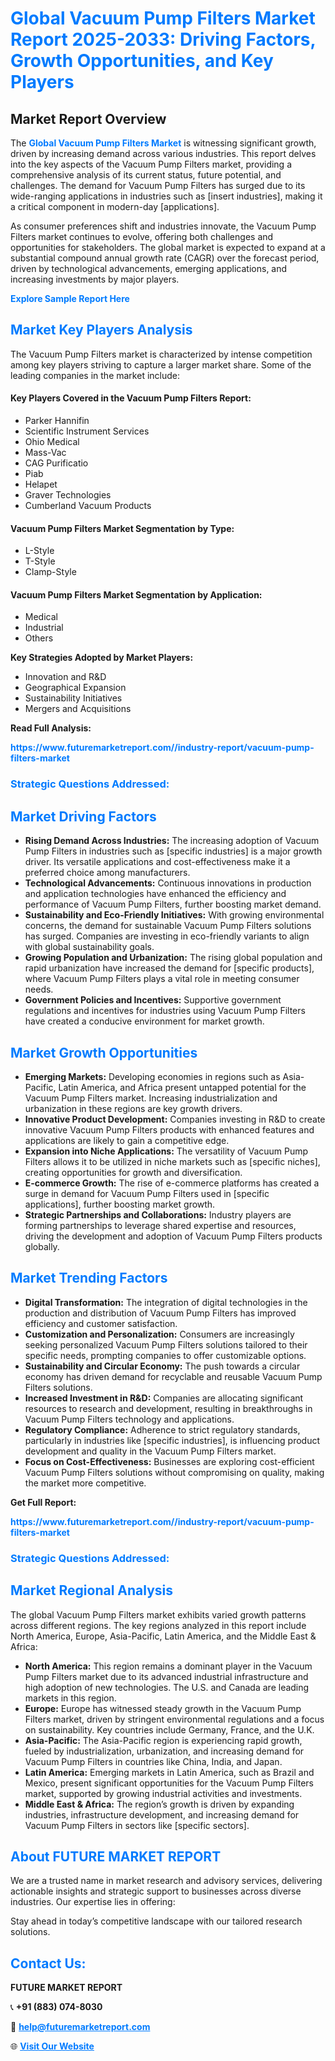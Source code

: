 <h1 style="color: #007BFF;">Global Vacuum Pump Filters Market Report 2025-2033: Driving Factors, Growth Opportunities, and Key Players</h1>

<section id="overview">
<h2>Market Report Overview</h2>
<p>The <a href="https://www.futuremarketreport.com//industry-report/vacuum-pump-filters-market" style="color: #007BFF; text-decoration: none;"><strong>Global Vacuum Pump Filters Market</strong></a> is witnessing significant growth, driven by increasing demand across various industries. This report delves into the key aspects of the Vacuum Pump Filters market, providing a comprehensive analysis of its current status, future potential, and challenges. The demand for Vacuum Pump Filters has surged due to its wide-ranging applications in industries such as [insert industries], making it a critical component in modern-day [applications].</p>
<p>As consumer preferences shift and industries innovate, the Vacuum Pump Filters market continues to evolve, offering both challenges and opportunities for stakeholders. The global market is expected to expand at a substantial compound annual growth rate (CAGR) over the forecast period, driven by technological advancements, emerging applications, and increasing investments by major players.</p>
</section>

<section id="overview">
<p><a href="https://www.futuremarketreport.com//request-sample/reportId=83286" style="color: #007BFF; text-decoration: none;"><strong>Explore Sample Report Here</strong></a></p>
</section>

<section id="key-players">
<h2 style="color: #007BFF;">Market Key Players Analysis</h2>
<p>The Vacuum Pump Filters market is characterized by intense competition among key players striving to capture a larger market share. Some of the leading companies in the market include:</p>
<h4>Key Players Covered in the Vacuum Pump Filters Report:</h4>
<ul><li>Parker Hannifin</li><li>Scientific Instrument Services</li><li>Ohio Medical</li><li>Mass-Vac</li><li>CAG Purificatio</li><li>Piab</li><li>Helapet</li><li>Graver Technologies</li><li>Cumberland Vacuum Products</li></ul>
<h4>Vacuum Pump Filters Market Segmentation by Type:</h4>
<ul><li>L-Style</li><li>T-Style</li><li>Clamp-Style</li></ul>

<h4>Vacuum Pump Filters Market Segmentation by Application:</h4>
<ul><li>Medical</li><li>Industrial</li><li>Others</li></ul>
<p><strong>Key Strategies Adopted by Market Players:</strong></p>
<ul>
<li>Innovation and R&D</li>
<li>Geographical Expansion</li>
<li>Sustainability Initiatives</li>
<li>Mergers and Acquisitions</li>
</ul>
</section>

<section>
<p><strong>Read Full Analysis: </strong></p><a href="https://www.futuremarketreport.com//industry-report/vacuum-pump-filters-market" style="color: #007BFF; text-decoration: none;"><strong>https://www.futuremarketreport.com//industry-report/vacuum-pump-filters-market</strong></a>
<h3 style="color: #007BFF;">Strategic Questions Addressed:</h3>
</section>

<section id="driving-factors">
<h2 style="color: #007BFF;">Market Driving Factors</h2>
<ul>
<li><strong>Rising Demand Across Industries:</strong> The increasing adoption of Vacuum Pump Filters in industries such as [specific industries] is a major growth driver. Its versatile applications and cost-effectiveness make it a preferred choice among manufacturers.</li>
<li><strong>Technological Advancements:</strong> Continuous innovations in production and application technologies have enhanced the efficiency and performance of Vacuum Pump Filters, further boosting market demand.</li>
<li><strong>Sustainability and Eco-Friendly Initiatives:</strong> With growing environmental concerns, the demand for sustainable Vacuum Pump Filters solutions has surged. Companies are investing in eco-friendly variants to align with global sustainability goals.</li>
<li><strong>Growing Population and Urbanization:</strong> The rising global population and rapid urbanization have increased the demand for [specific products], where Vacuum Pump Filters plays a vital role in meeting consumer needs.</li>
<li><strong>Government Policies and Incentives:</strong> Supportive government regulations and incentives for industries using Vacuum Pump Filters have created a conducive environment for market growth.</li>
</ul>
</section>

<section id="growth-opportunities">
<h2 style="color: #007BFF;">Market Growth Opportunities</h2>
<ul>
<li><strong>Emerging Markets:</strong> Developing economies in regions such as Asia-Pacific, Latin America, and Africa present untapped potential for the Vacuum Pump Filters market. Increasing industrialization and urbanization in these regions are key growth drivers.</li>
<li><strong>Innovative Product Development:</strong> Companies investing in R&D to create innovative Vacuum Pump Filters products with enhanced features and applications are likely to gain a competitive edge.</li>
<li><strong>Expansion into Niche Applications:</strong> The versatility of Vacuum Pump Filters allows it to be utilized in niche markets such as [specific niches], creating opportunities for growth and diversification.</li>
<li><strong>E-commerce Growth:</strong> The rise of e-commerce platforms has created a surge in demand for Vacuum Pump Filters used in [specific applications], further boosting market growth.</li>
<li><strong>Strategic Partnerships and Collaborations:</strong> Industry players are forming partnerships to leverage shared expertise and resources, driving the development and adoption of Vacuum Pump Filters products globally.</li>
</ul>
</section>

<section id="trending-factors">
<h2 style="color: #007BFF;">Market Trending Factors</h2>
<ul>
<li><strong>Digital Transformation:</strong> The integration of digital technologies in the production and distribution of Vacuum Pump Filters has improved efficiency and customer satisfaction.</li>
<li><strong>Customization and Personalization:</strong> Consumers are increasingly seeking personalized Vacuum Pump Filters solutions tailored to their specific needs, prompting companies to offer customizable options.</li>
<li><strong>Sustainability and Circular Economy:</strong> The push towards a circular economy has driven demand for recyclable and reusable Vacuum Pump Filters solutions.</li>
<li><strong>Increased Investment in R&D:</strong> Companies are allocating significant resources to research and development, resulting in breakthroughs in Vacuum Pump Filters technology and applications.</li>
<li><strong>Regulatory Compliance:</strong> Adherence to strict regulatory standards, particularly in industries like [specific industries], is influencing product development and quality in the Vacuum Pump Filters market.</li>
<li><strong>Focus on Cost-Effectiveness:</strong> Businesses are exploring cost-efficient Vacuum Pump Filters solutions without compromising on quality, making the market more competitive.</li>
</ul>
</section>

<section>
<p><strong>Get Full Report: </strong></p><a href="https://www.futuremarketreport.com//industry-report/vacuum-pump-filters-market" style="color: #007BFF; text-decoration: none;"><strong>https://www.futuremarketreport.com//industry-report/vacuum-pump-filters-market</strong></a>
<h3 style="color: #007BFF;">Strategic Questions Addressed:</h3>
</section>


<section id="regional-analysis">
<h2 style="color: #007BFF;">Market Regional Analysis</h2>
<p>The global Vacuum Pump Filters market exhibits varied growth patterns across different regions. The key regions analyzed in this report include North America, Europe, Asia-Pacific, Latin America, and the Middle East & Africa:</p>
<ul>
<li><strong>North America:</strong> This region remains a dominant player in the Vacuum Pump Filters market due to its advanced industrial infrastructure and high adoption of new technologies. The U.S. and Canada are leading markets in this region.</li>
<li><strong>Europe:</strong> Europe has witnessed steady growth in the Vacuum Pump Filters market, driven by stringent environmental regulations and a focus on sustainability. Key countries include Germany, France, and the U.K.</li>
<li><strong>Asia-Pacific:</strong> The Asia-Pacific region is experiencing rapid growth, fueled by industrialization, urbanization, and increasing demand for Vacuum Pump Filters in countries like China, India, and Japan.</li>
<li><strong>Latin America:</strong> Emerging markets in Latin America, such as Brazil and Mexico, present significant opportunities for the Vacuum Pump Filters market, supported by growing industrial activities and investments.</li>
<li><strong>Middle East & Africa:</strong> The region’s growth is driven by expanding industries, infrastructure development, and increasing demand for Vacuum Pump Filters in sectors like [specific sectors].</li>
</ul>
</section>

<footer>
<h2 style="color: #007BFF;">About FUTURE MARKET REPORT</h2>
<p>We are a trusted name in market research and advisory services, delivering actionable insights and strategic support to businesses across diverse industries. Our expertise lies in offering:</p>

<p>Stay ahead in today’s competitive landscape with our tailored research solutions.</p>

<h2 style="color: #007BFF;">Contact Us:</h2>
<p><strong>FUTURE MARKET REPORT</strong></p>
<p>📞 <strong>+91 (883) 074-8030</strong></p>
<p>📧 <strong><a href="mailto:help@futuremarketreport.com" style="color: #007BFF;">help@futuremarketreport.com</a></strong></p>
<p>🌐 <strong><a href="https://www.futuremarketreport.com/" style="color: #007BFF;">Visit Our Website</a></strong></p>
</footer>